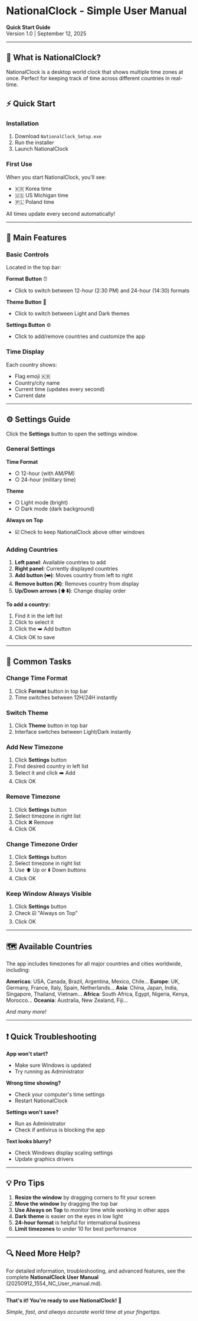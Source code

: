 # NationalClock - Simple User Manual

**Quick Start Guide**  
Version 1.0 | September 12, 2025

---

## 🚀 What is NationalClock?

NationalClock is a desktop world clock that shows multiple time zones at once. Perfect for keeping track of time across different countries in real-time.

## ⚡ Quick Start

### Installation
1. Download `NationalClock_Setup.exe`
2. Run the installer
3. Launch NationalClock

### First Use
When you start NationalClock, you'll see:
- 🇰🇷 Korea time
- 🇺🇸 US Michigan time  
- 🇵🇱 Poland time

All times update every second automatically!

---

## 🎯 Main Features

### Basic Controls
Located in the top bar:

**Format Button** ⏰
- Click to switch between 12-hour (2:30 PM) and 24-hour (14:30) formats

**Theme Button** 🌙
- Click to switch between Light and Dark themes

**Settings Button** ⚙️
- Click to add/remove countries and customize the app

### Time Display
Each country shows:
- Flag emoji 🇰🇷
- Country/city name
- Current time (updates every second)
- Current date

---

## ⚙️ Settings Guide

Click the **Settings** button to open the settings window.

### General Settings

**Time Format**
- ○ 12-hour (with AM/PM) 
- ○ 24-hour (military time)

**Theme**
- ○ Light mode (bright)
- ○ Dark mode (dark background)

**Always on Top**
- ☑️ Check to keep NationalClock above other windows

### Adding Countries

1. **Left panel**: Available countries to add
2. **Right panel**: Currently displayed countries
3. **Add button (➡️)**: Moves country from left to right
4. **Remove button (❌)**: Removes country from display
5. **Up/Down arrows (⬆️⬇️)**: Change display order

**To add a country:**
1. Find it in the left list
2. Click to select it
3. Click the ➡️ Add button
4. Click OK to save

---

## 🔧 Common Tasks

### Change Time Format
1. Click **Format** button in top bar
2. Time switches between 12H/24H instantly

### Switch Theme
1. Click **Theme** button in top bar
2. Interface switches between Light/Dark instantly

### Add New Timezone
1. Click **Settings** button
2. Find desired country in left list
3. Select it and click ➡️ Add
4. Click OK

### Remove Timezone
1. Click **Settings** button
2. Select timezone in right list
3. Click ❌ Remove
4. Click OK

### Change Timezone Order
1. Click **Settings** button
2. Select timezone in right list
3. Use ⬆️ Up or ⬇️ Down buttons
4. Click OK

### Keep Window Always Visible
1. Click **Settings** button
2. Check ☑️ "Always on Top"
3. Click OK

---

## 🗺️ Available Countries

The app includes timezones for all major countries and cities worldwide, including:

**Americas**: USA, Canada, Brazil, Argentina, Mexico, Chile...
**Europe**: UK, Germany, France, Italy, Spain, Netherlands...
**Asia**: China, Japan, India, Singapore, Thailand, Vietnam...
**Africa**: South Africa, Egypt, Nigeria, Kenya, Morocco...
**Oceania**: Australia, New Zealand, Fiji...

*And many more!*

---

## ❗ Quick Troubleshooting

**App won't start?**
- Make sure Windows is updated
- Try running as Administrator

**Wrong time showing?**
- Check your computer's time settings
- Restart NationalClock

**Settings won't save?**
- Run as Administrator
- Check if antivirus is blocking the app

**Text looks blurry?**
- Check Windows display scaling settings
- Update graphics drivers

---

## 💡 Pro Tips

1. **Resize the window** by dragging corners to fit your screen
2. **Move the window** by dragging the top bar
3. **Use Always on Top** to monitor time while working in other apps
4. **Dark theme** is easier on the eyes in low light
5. **24-hour format** is helpful for international business
6. **Limit timezones** to under 10 for best performance

---

## 🔍 Need More Help?

For detailed information, troubleshooting, and advanced features, see the complete **NationalClock User Manual** (20250912_1554_NC_User_manual.md).

---

**That's it! You're ready to use NationalClock!** 🎉

*Simple, fast, and always accurate world time at your fingertips.*